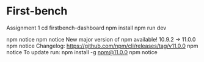 # First-bench
Assignment 1
 cd firstbench-dashboard
  npm install
  npm run dev

npm notice
npm notice New major version of npm available! 10.9.2 -> 11.0.0
npm notice Changelog: https://github.com/npm/cli/releases/tag/v11.0.0
npm notice To update run: npm install -g npm@11.0.0
npm notice
